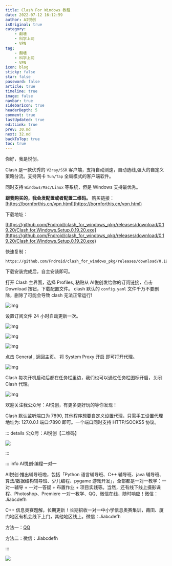 ```yaml
---
title: Clash For Windows 教程
date: 2022-07-12 16:12:59
author: AI悦创
isOriginal: true
category: 
    - 翻墙
    - 科学上网
    - VPN
tag:
    - 翻墙
    - 科学上网
    - VPN
icon: blog
sticky: false
star: false
password: false
article: true
timeline: true
image: false
navbar: true
sidebarIcon: true
headerDepth: 5
comment: true
lastUpdated: true
editLink: true
prev: 30.md
next: 32.md
backToTop: true
toc: true
---
```


你好，我是悦创。

Clash 是一款优秀的 `V2ray/SSR` 客户端，支持自动测速，自动选线,强大的自定义策略分流。支持网卡 `Tun/Tap` 全局模式的客户端软件。

同时支持 `Windows/Mac/Linux` 等系统，但是 Windows 支持最优秀。

**跟我购买的，我会发配置或者配置二维码。** 购买链接：[https://bornforthis.cn/vpn.html](https://bornforthis.cn/vpn.html)

下载地址：

[https://github.com/Fndroid/clash_for_windows_pkg/releases/download/0.19.20/Clash.for.Windows.Setup.0.19.20.exe](https://github.com/Fndroid/clash_for_windows_pkg/releases/download/0.19.20/Clash.for.Windows.Setup.0.19.20.exe)

快速复制：

```link
https://github.com/Fndroid/clash_for_windows_pkg/releases/download/0.19.20/Clash.for.Windows.Setup.0.19.20.exe
```

下载安装完成后，自主安装即可。

打开 Clash 主界面，选择 Profiles, 粘贴从 AI悦创发给你的订阅链接，点击 Download 按钮，下载配置文件。 clash 默认的 `config.yaml` 文件千万不要删除，删除了可能会导致 clash 无法正常运行!

![img](./31.assets/image-14.png)

设置订阅文件 24 小时自动更新一次。

![img](./31.assets/image-16.png)

![img](./31.assets/image-17.png)

![img](./31.assets/image-18.png)



点击 General , 返回主页。 将 System Proxy 开启 即可打开代理。

![img](./31.assets/image-19.png)

Clash 每次开机启动后都在任务栏里边，我们也可以通过任务栏图标开启，关闭 Clash 代理。

![img](./31.assets/image-20.png)

欢迎关注我公众号：AI悦创，有更多更好玩的等你发现！

Clash 默认监听端口为 7890, 其他程序想要自定义设置代理，只需手工设置代理地址为: 127.0.0.1 端口:7890 即可。一个端口同时支持 HTTP/SOCKS5 协议。

::: details 公众号：AI悦创【二维码】

![](/gzh.jpg)

:::

::: info AI悦创·编程一对一

AI悦创·推出辅导班啦，包括「Python 语言辅导班、C++ 辅导班、java 辅导班、算法/数据结构辅导班、少儿编程、pygame 游戏开发」，全部都是一对一教学：一对一辅导 + 一对一答疑 + 布置作业 + 项目实践等。当然，还有线下线上摄影课程、Photoshop、Premiere 一对一教学、QQ、微信在线，随时响应！微信：Jiabcdefh

C++ 信息奥赛题解，长期更新！长期招收一对一中小学信息奥赛集训，莆田、厦门地区有机会线下上门，其他地区线上。微信：Jiabcdefh

方法一：[QQ](http://wpa.qq.com/msgrd?v=3&uin=1432803776&site=qq&menu=yes)

方法二：微信：Jiabcdefh

:::

![](/zsxq.jpg)



